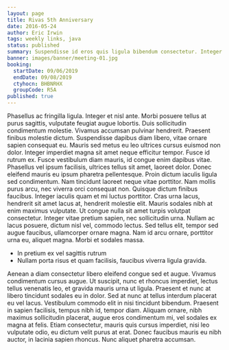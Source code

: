 ```yaml
---
layout: page
title: Rivas 5th Anniversary
date: 2016-05-24
author: Eric Irwin
tags: weekly links, java
status: published
summary: Suspendisse id eros quis ligula bibendum consectetur. Integer.
banner: images/banner/meeting-01.jpg
booking:
  startDate: 09/06/2019
  endDate: 09/08/2019
  ctyhocn: BHBNRHX
  groupCode: R5A
published: true
---
```

Phasellus ac fringilla ligula. Integer et nisl ante. Morbi posuere tellus at purus sagittis, vulputate feugiat augue lobortis. Duis sollicitudin condimentum molestie. Vivamus accumsan pulvinar hendrerit. Praesent finibus molestie dictum. Suspendisse dapibus diam libero, vitae ornare sapien consequat eu. Mauris sed metus eu leo ultrices cursus euismod non dolor. Integer imperdiet magna sit amet neque efficitur tempor. Fusce id rutrum ex.
Fusce vestibulum diam mauris, id congue enim dapibus vitae. Phasellus vel ipsum facilisis, ultrices tellus sit amet, laoreet dolor. Donec eleifend mauris eu ipsum pharetra pellentesque. Proin dictum iaculis ligula sed condimentum. Nam tincidunt laoreet neque vitae porttitor. Nam mollis purus arcu, nec viverra orci consequat non. Quisque dictum finibus faucibus. Integer iaculis quam et mi luctus porttitor. Cras urna lacus, hendrerit sit amet lacus at, hendrerit molestie elit. Mauris sodales nibh at enim maximus vulputate. Ut congue nulla sit amet turpis volutpat consectetur. Integer vitae pretium sapien, nec sollicitudin urna. Nullam ac lacus posuere, dictum nisl vel, commodo lectus. Sed tellus elit, tempor sed augue faucibus, ullamcorper ornare magna. Nam id arcu ornare, porttitor urna eu, aliquet magna. Morbi et sodales massa.

* In pretium ex vel sagittis rutrum
* Nullam porta risus et quam facilisis, faucibus viverra ligula gravida.

Aenean a diam consectetur libero eleifend congue sed et augue. Vivamus condimentum cursus augue. Ut suscipit, nunc et rhoncus imperdiet, lectus tellus venenatis leo, et gravida mauris urna ut ligula. Praesent et nunc at libero tincidunt sodales eu in dolor. Sed at nunc at tellus interdum placerat eu vel lacus. Vestibulum commodo elit in nisi tincidunt bibendum. Praesent in sapien facilisis, tempus nibh id, tempor diam. Aliquam ornare, nibh maximus sollicitudin placerat, augue eros condimentum mi, vel sodales ex magna at felis. Etiam consectetur, mauris quis cursus imperdiet, nisi leo vulputate odio, eu dictum velit purus at erat. Donec faucibus mauris eu nibh auctor, in lacinia sapien rhoncus. Nunc aliquet pharetra accumsan.

